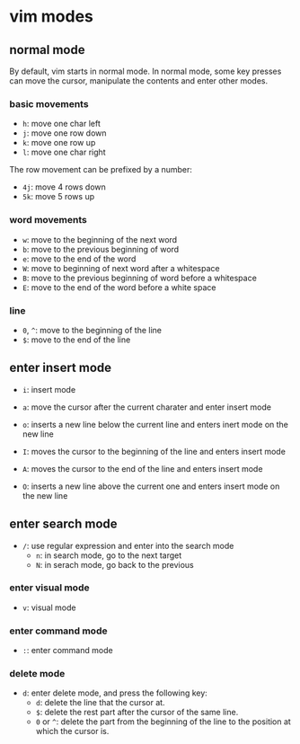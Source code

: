 # vim modes

## normal mode

By default, vim starts in normal mode. In normal mode, some key presses can move the cursor, manipulate the contents and enter other modes.

### basic movements

- `h`: move one char left
- `j`: move one row down
- `k`: move one row up
- `l`: move one char right

The row movement can be prefixed by a number:

- `4j`: move 4 rows down
- `5k`: move 5 rows up

### word movements

- `w`: move to the beginning of the next word
- `b`: move to the previous beginning of word
- `e`: move to the end of the word
- `W`: move to beginning of next word after a whitespace
- `B`: move to the previous beginning of word before a whitespace
- `E`: move to the end of the word before a white space

### line

- `0`, `^`: move to the beginning of the line
- `$`: move to the end of the line


## enter insert mode

- `i`: insert mode
- `a`: move the cursor after the current charater and enter insert mode
- `o`: inserts a new line below the current line and enters inert mode on the new line

- `I`: moves the cursor to the beginning of the line and enters insert mode
- `A`: moves the cursor to the end of the line and enters insert mode
- `O`: inserts a new line above the current one and enters insert mode on the new line

## enter search mode

- `/`: use regular expression and enter into the search mode
    * `n`: in search mode, go to the next target
    * `N`: in serach mode, go back to the previous


### enter visual mode
- `v`: visual mode

### enter command mode

- `:`: enter command mode



### delete mode

- `d`: enter delete mode, and press the following key:
    - `d`: delete the line that the cursor at.
    - `$`: delete the rest part after the cursor of the same line.
    - `0` or `^`: delete the part from the beginning of the line to the position at which the cursor is.